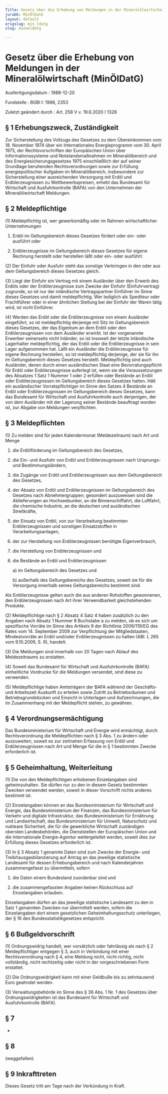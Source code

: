 ```yaml
---
Title: Gesetz über die Erhebung von Meldungen in der Mineralölwirtschaft
jurabk: MinÖlDatG
layout: default
origslug: min_ldatg
slug: minoeldatg

---
```


# Gesetz über die Erhebung von Meldungen in der Mineralölwirtschaft (MinÖlDatG)

Ausfertigungsdatum
:   1988-12-20

Fundstelle
:   BGBl I: 1988, 2353

Zuletzt geändert durch
:   Art. 258 V v. 19.6.2020 I 1328


## § 1 Erhebungszweck, Zuständigkeit

Zur Sicherstellung des Vollzugs des Gesetzes zu dem Übereinkommen vom
18\. November 1974 über ein Internationales Energieprogramm vom 30.
April 1975, der Rechtsvorschriften der Europäischen Union über
Informationssysteme und Notstandsmaßnahmen im Mineralölbereich und des
Energiesicherungsgesetzes 1975 einschließlich der auf seiner Grundlage
beruhenden Rechtsverordnungen sowie zur Erfüllung energiepolitischer
Aufgaben im Mineralölbereich, insbesondere zur Sicherstellung einer
ausreichenden Versorgung mit Erdöl und Erdölerzeugnissen zu
Wettbewerbspreisen, erhebt das Bundesamt für Wirtschaft und
Ausfuhrkontrolle (BAFA) von den Unternehmen der Mineralölwirtschaft
Meldungen.


## § 2 Meldepflichtige

(1) Meldepflichtig ist, wer gewerbsmäßig oder im Rahmen
wirtschaftlicher Unternehmungen

1.  Erdöl im Geltungsbereich dieses Gesetzes fördert oder ein- oder
    ausführt oder


2.  Erdölerzeugnisse im Geltungsbereich dieses Gesetzes für eigene
    Rechnung herstellt oder herstellen läßt oder ein- oder ausführt.




(2) Der Einfuhr oder Ausfuhr steht das sonstige Verbringen in den oder
aus dem Geltungsbereich dieses Gesetzes gleich.

(3) Liegt der Einfuhr ein Vertrag mit einem Ausländer über den Erwerb
des Erdöls oder der Erdölerzeugnisse zum Zwecke der Einfuhr
(Einfuhrvertrag) zugrunde, so ist nur der inländische Vertragspartner
Einführer im Sinne dieses Gesetzes und damit meldepflichtig. Wer
lediglich als Spediteur oder Frachtführer oder in einer ähnlichen
Stellung bei der Einfuhr der Waren tätig wird, ist nicht Einführer.

(4) Werden das Erdöl oder die Erdölerzeugnisse von einem Ausländer
eingeführt, so ist meldepflichtig derjenige mit Sitz im
Geltungsbereich dieses Gesetzes, der das Eigentum an dem Erdöl oder
den Erdölerzeugnissen von dem Ausländer erwirbt. Ist der vorgenannte
Erwerber seinerseits nicht Inländer, so ist insoweit der letzte
inländische Lagerhalter meldepflichtig, der das Erdöl oder die
Erdölerzeugnisse in sein Lager aufgenommen hat. Läßt ein Ausländer die
Erdölerzeugnisse für eigene Rechnung herstellen, so ist meldepflichtig
derjenige, der sie für ihn im Geltungsbereich dieses Gesetzes
herstellt. Meldepflichtig sind auch Ausländer, denen durch einen
ausländischen Staat eine Bevorratungspflicht für Erdöl oder
Erdölerzeugnisse auferlegt ist, wenn sie die Voraussetzungen des
Absatzes 1 Satz 1 Nummer 1 oder 2 erfüllen oder Bestände an Erdöl oder
Erdölerzeugnissen im Geltungsbereich dieses Gesetzes halten. Hält ein
ausländischer Vorratspflichtiger im Sinne des Satzes 4 Bestände an
Erdöl oder Erdölerzeugnissen im Geltungsbereich dieses Gesetzes, kann
das Bundesamt für Wirtschaft und Ausfuhrkontrolle auch denjenigen, der
von dem Ausländer mit der Lagerung seiner Bestände beauftragt worden
ist, zur Abgabe von Meldungen verpflichten.


## § 3 Meldepflichten

(1) Zu melden sind für jeden Kalendermonat (Meldezeitraum) nach Art
und Menge

1.  die Erdölförderung im Geltungsbereich des Gesetzes,


2.  die Ein- und Ausfuhr von Erdöl und Erdölerzeugnissen nach Ursprungs-
    und Bestimmungsländern,


3.  die Zugänge von Erdöl und Erdölerzeugnissen aus dem Geltungsbereich
    des Gesetzes,


4.  der Absatz von Erdöl und Erdölerzeugnissen im Geltungsbereich des
    Gesetzes nach Abnehmergruppen; gesondert auszuweisen sind die
    Ablieferungen an Hochseebunker, an die Binnenschiffahrt, die
    Luftfahrt, die chemische Industrie, an die deutschen und ausländischen
    Streitkräfte,


5.  der Einsatz von Erdöl, von zur Verarbeitung bestimmten
    Erdölerzeugnissen und sonstigen Einsatzstoffen in
    Verarbeitungsanlagen,


6.  der zur Herstellung von Erdölerzeugnissen benötigte Eigenverbrauch,


7.  die Herstellung von Erdölerzeugnissen und


8.  die Bestände an Erdöl und Erdölerzeugnissen

    a)  im Geltungsbereich des Gesetzes und


    b)  außerhalb des Geltungsbereichs des Gesetzes, soweit sie für die
        Versorgung innerhalb seines Geltungsbereichs bestimmt sind.






Als Erdölerzeugnisse gelten auch die aus anderen Rohstoffen
gewonnenen, den Erdölerzeugnissen nach Art ihrer Verwendbarkeit
gleichstehenden Produkte.

(2) Meldepflichtige nach § 2 Absatz 4 Satz 4 haben zusätzlich zu den
Angaben nach Absatz 1 Nummer 8 Buchstabe a zu melden, ob es sich um
spezifische Vorräte im Sinne des Artikels 9 der Richtlinie 2009/119/EG
des Rates vom 14. September 2009 zur Verpflichtung der
Mitgliedstaaten, Mindestvorräte an Erdöl und/oder Erdölerzeugnissen zu
halten (ABl. L 265 vom 9.10.2009, S. 9), handelt.

(3) Die Meldungen sind innerhalb von 20 Tagen nach Ablauf des
Meldezeitraums zu erstatten.

(4) Soweit das Bundesamt für Wirtschaft und Ausfuhrkontrolle (BAFA)
einheitliche Vordrucke für die Meldungen versendet, sind diese zu
verwenden.

(5) Meldepflichtige haben Amtsträgern der BAFA während der Geschäfts-
und Arbeitszeit Auskunft zu erteilen sowie Zutritt zu Betriebsräumen
und Betriebsgrundstücken und Einsicht in Unterlagen und
Aufzeichnungen, die im Zusammenhang mit der Meldepflicht stehen, zu
gewähren.


## § 4 Verordnungsermächtigung

Das Bundesministerium für Wirtschaft und Energie wird ermächtigt,
durch Rechtsverordnung die Meldepflichten nach § 3 Abs. 1 zu ändern
oder auszuweiten, soweit es zur zeitnahen Erfassung von Erdöl und
Erdölerzeugnissen nach Art und Menge für die in § 1 bestimmten Zwecke
erforderlich ist.


## § 5 Geheimhaltung, Weiterleitung

(1) Die von den Meldepflichtigen erhobenen Einzelangaben sind
geheimzuhalten. Sie dürfen nur zu den in diesem Gesetz bestimmten
Zwecken verwendet werden, soweit in dieser Vorschrift nichts anderes
bestimmt ist.

(2) Einzelangaben können an das Bundesministerium für Wirtschaft und
Energie, das Bundesministerium der Finanzen, das Bundesministerium für
Verkehr und digitale Infrastruktur, das Bundesministerium für
Ernährung und Landwirtschaft, das Bundesministerium für Umwelt,
Naturschutz und nukleare Sicherheit, die für die gewerbliche
Wirtschaft zuständigen obersten Landesbehörden, die Dienststellen der
Europäischen Union und die Internationale Energie-Agentur
weitergeleitet werden, soweit dies zur Erfüllung dieses Gesetzes
erforderlich ist.

(3) In § 3 Absatz 1 genannte Daten sind zum Zwecke der Energie- und
Treibhausgasbilanzierung auf Antrag an das jeweilige statistische
Landesamt für dessen Erhebungsbereich und nach Kalenderjahren
zusammengefasst zu übermitteln, sofern

1.  die Daten einem Bundesland zuordenbar sind und


2.  die zusammengefassten Angaben keinen Rückschluss auf Einzelangaben
    erlauben.



Einzelangaben dürfen an das jeweilige statistische Landesamt zu den in
Satz 1 genannten Zwecken nur übermittelt werden, sofern die
Einzelangaben dort einem gesetzlichen Geheimhaltungsschutz
unterliegen, der § 16 des Bundesstatistikgesetzes entspricht.


## § 6 Bußgeldvorschrift

(1) Ordnungswidrig handelt, wer vorsätzlich oder fahrlässig als nach §
2 Meldepflichtiger entgegen § 3, auch in Verbindung mit einer
Rechtsverordnung nach § 4, eine Meldung nicht, nicht richtig, nicht
vollständig, nicht rechtzeitig oder nicht in der vorgeschriebenen Form
erstattet.

(2) Die Ordnungswidrigkeit kann mit einer Geldbuße bis zu zehntausend
Euro geahndet werden.

(3) Verwaltungsbehörde im Sinne des § 36 Abs. 1 Nr. 1 des Gesetzes
über Ordnungswidrigkeiten ist das Bundesamt für Wirtschaft und
Ausfuhrkontrolle (BAFA).


## § 7

-


## § 8

(weggefallen)


## § 9 Inkrafttreten

Dieses Gesetz tritt am Tage nach der Verkündung in Kraft.


